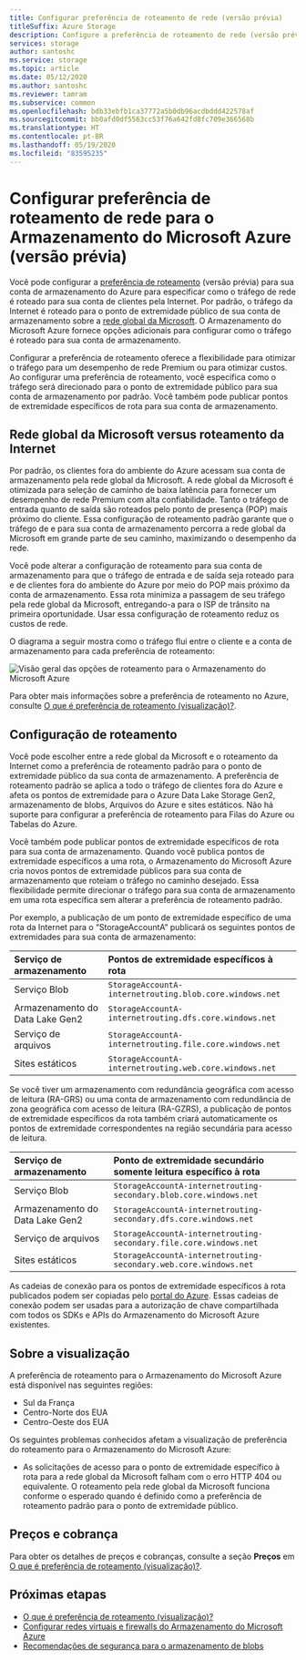 ```yaml
---
title: Configurar preferência de roteamento de rede (versão prévia)
titleSuffix: Azure Storage
description: Configure a preferência de roteamento de rede (versão prévia) para sua conta de armazenamento do Azure para especificar como o tráfego de rede é roteado para sua conta de clientes pela Internet.
services: storage
author: santoshc
ms.service: storage
ms.topic: article
ms.date: 05/12/2020
ms.author: santoshc
ms.reviewer: tamram
ms.subservice: common
ms.openlocfilehash: bdb33ebfb1ca37772a5b0db96acdbddd422578af
ms.sourcegitcommit: bb0afd0df5563cc53f76a642fd8fc709e366568b
ms.translationtype: HT
ms.contentlocale: pt-BR
ms.lasthandoff: 05/19/2020
ms.locfileid: "83595235"
---
```

# <a name="configure-network-routing-preference-for-azure-storage-preview"></a>Configurar preferência de roteamento de rede para o Armazenamento do Microsoft Azure (versão prévia)

Você pode configurar a [preferência de roteamento](../../virtual-network/routing-preference-overview.md) (versão prévia) para sua conta de armazenamento do Azure para especificar como o tráfego de rede é roteado para sua conta de clientes pela Internet. Por padrão, o tráfego da Internet é roteado para o ponto de extremidade público de sua conta de armazenamento sobre a [rede global da Microsoft](../../networking/microsoft-global-network.md). O Armazenamento do Microsoft Azure fornece opções adicionais para configurar como o tráfego é roteado para sua conta de armazenamento.

Configurar a preferência de roteamento oferece a flexibilidade para otimizar o tráfego para um desempenho de rede Premium ou para otimizar custos. Ao configurar uma preferência de roteamento, você especifica como o tráfego será direcionado para o ponto de extremidade público para sua conta de armazenamento por padrão. Você também pode publicar pontos de extremidade específicos de rota para sua conta de armazenamento.

## <a name="microsoft-global-network-versus-internet-routing"></a>Rede global da Microsoft versus roteamento da Internet

Por padrão, os clientes fora do ambiente do Azure acessam sua conta de armazenamento pela rede global da Microsoft. A rede global da Microsoft é otimizada para seleção de caminho de baixa latência para fornecer um desempenho de rede Premium com alta confiabilidade. Tanto o tráfego de entrada quanto de saída são roteados pelo ponto de presença (POP) mais próximo do cliente. Essa configuração de roteamento padrão garante que o tráfego de e para sua conta de armazenamento percorra a rede global da Microsoft em grande parte de seu caminho, maximizando o desempenho da rede.

Você pode alterar a configuração de roteamento para sua conta de armazenamento para que o tráfego de entrada e de saída seja roteado para e de clientes fora do ambiente do Azure por meio do POP mais próximo da conta de armazenamento. Essa rota minimiza a passagem de seu tráfego pela rede global da Microsoft, entregando-a para o ISP de trânsito na primeira oportunidade. Usar essa configuração de roteamento reduz os custos de rede.

O diagrama a seguir mostra como o tráfego flui entre o cliente e a conta de armazenamento para cada preferência de roteamento:

![Visão geral das opções de roteamento para o Armazenamento do Microsoft Azure](media/network-routing-preference/routing-options-diagram.png)

Para obter mais informações sobre a preferência de roteamento no Azure, consulte [O que é preferência de roteamento (visualização)?](../../virtual-network/routing-preference-overview.md).

## <a name="routing-configuration"></a>Configuração de roteamento

Você pode escolher entre a rede global da Microsoft e o roteamento da Internet como a preferência de roteamento padrão para o ponto de extremidade público da sua conta de armazenamento. A preferência de roteamento padrão se aplica a todo o tráfego de clientes fora do Azure e afeta os pontos de extremidade para o Azure Data Lake Storage Gen2, armazenamento de blobs, Arquivos do Azure e sites estáticos. Não há suporte para configurar a preferência de roteamento para Filas do Azure ou Tabelas do Azure.

Você também pode publicar pontos de extremidade específicos de rota para sua conta de armazenamento. Quando você publica pontos de extremidade específicos a uma rota, o Armazenamento do Microsoft Azure cria novos pontos de extremidade públicos para sua conta de armazenamento que roteiam o tráfego no caminho desejado. Essa flexibilidade permite direcionar o tráfego para sua conta de armazenamento em uma rota específica sem alterar a preferência de roteamento padrão.

Por exemplo, a publicação de um ponto de extremidade específico de uma rota da Internet para o “StorageAccountA” publicará os seguintes pontos de extremidades para sua conta de armazenamento:

| Serviço de armazenamento        | Pontos de extremidade específicos à rota                                  |
| :--------------------- | :------------------------------------------------------- |
| Serviço Blob           | `StorageAccountA-internetrouting.blob.core.windows.net`  |
| Armazenamento do Data Lake Gen2 | `StorageAccountA-internetrouting.dfs.core.windows.net`   |
| Serviço de arquivos           | `StorageAccountA-internetrouting.file.core.windows.net`  |
| Sites estáticos        | `StorageAccountA-internetrouting.web.core.windows.net`   |

Se você tiver um armazenamento com redundância geográfica com acesso de leitura (RA-GRS) ou uma conta de armazenamento com redundância de zona geográfica com acesso de leitura (RA-GZRS), a publicação de pontos de extremidade específicos da rota também criará automaticamente os pontos de extremidade correspondentes na região secundária para acesso de leitura.

| Serviço de armazenamento        | Ponto de extremidade secundário somente leitura específico à rota                        |
| :--------------------- | :----------------------------------------------------------------- |
| Serviço Blob           | `StorageAccountA-internetrouting-secondary.blob.core.windows.net`  |
| Armazenamento do Data Lake Gen2 | `StorageAccountA-internetrouting-secondary.dfs.core.windows.net`   |
| Serviço de arquivos           | `StorageAccountA-internetrouting-secondary.file.core.windows.net`  |
| Sites estáticos        | `StorageAccountA-internetrouting-secondary.web.core.windows.net`   |

As cadeias de conexão para os pontos de extremidade específicos à rota publicados podem ser copiadas pelo [portal do Azure](https://portal.azure.com). Essas cadeias de conexão podem ser usadas para a autorização de chave compartilhada com todos os SDKs e APIs do Armazenamento do Microsoft Azure existentes.

## <a name="about-the-preview"></a>Sobre a visualização

A preferência de roteamento para o Armazenamento do Microsoft Azure está disponível nas seguintes regiões:

- Sul da França
- Centro-Norte dos EUA
- Centro-Oeste dos EUA

Os seguintes problemas conhecidos afetam a visualização de preferência do roteamento para o Armazenamento do Microsoft Azure:

- As solicitações de acesso para o ponto de extremidade específico à rota para a rede global da Microsoft falham com o erro HTTP 404 ou equivalente. O roteamento pela rede global da Microsoft funciona conforme o esperado quando é definido como a preferência de roteamento padrão para o ponto de extremidade público.

## <a name="pricing-and-billing"></a>Preços e cobrança

Para obter os detalhes de preços e cobranças, consulte a seção **Preços** em [O que é preferência de roteamento (visualização)?](../../virtual-network/routing-preference-overview.md#pricing).

## <a name="next-steps"></a>Próximas etapas

- [O que é preferência de roteamento (visualização)?](../../virtual-network/routing-preference-overview.md)
- [Configurar redes virtuais e firewalls do Armazenamento do Microsoft Azure](storage-network-security.md)
- [Recomendações de segurança para o armazenamento de blobs](../blobs/security-recommendations.md)
